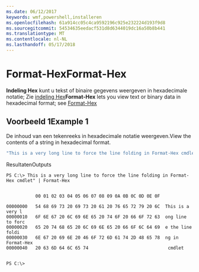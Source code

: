 ```yaml
---
ms.date: 06/12/2017
keywords: wmf,powershell,installeren
ms.openlocfilehash: 61a914cc05c4ca9592196c925e232224d193f9d8
ms.sourcegitcommit: 54534635eedacf531d8d6344019dc16a50b8b441
ms.translationtype: MT
ms.contentlocale: nl-NL
ms.lasthandoff: 05/17/2018
---
```

# <a name="format-hex"></a><span data-ttu-id="3d936-102">Format-Hex</span><span class="sxs-lookup"><span data-stu-id="3d936-102">Format-Hex</span></span>
<span data-ttu-id="3d936-103">**Indeling Hex** kunt u tekst of binaire gegevens weergeven in hexadecimale notatie; Zie [indeling Hex](https://msdn.microsoft.com/powershell/reference/5.1/microsoft.powershell.utility/format-hex)</span><span class="sxs-lookup"><span data-stu-id="3d936-103">**Format-Hex** lets you view text or binary data in hexadecimal format; see [Format-Hex](https://msdn.microsoft.com/powershell/reference/5.1/microsoft.powershell.utility/format-hex)</span></span>

## <a name="example-1"></a><span data-ttu-id="3d936-104">Voorbeeld 1</span><span class="sxs-lookup"><span data-stu-id="3d936-104">Example 1</span></span>
<span data-ttu-id="3d936-105">De inhoud van een tekenreeks in hexadecimale notatie weergeven.</span><span class="sxs-lookup"><span data-stu-id="3d936-105">View the contents of a string in hexadecimal format.</span></span>

```powershell
"This is a very long line to force the line folding in Format-Hex cmdlet" | Format-Hex
```

<span data-ttu-id="3d936-106">Resultaten</span><span class="sxs-lookup"><span data-stu-id="3d936-106">Outputs</span></span>
```
PS C:\> This is a very long line to force the line folding in Format-Hex cmdlet" | Format-Hex


           00 01 02 03 04 05 06 07 08 09 0A 0B 0C 0D 0E 0F

00000000   54 68 69 73 20 69 73 20 61 20 76 65 72 79 20 6C  This is a very l
00000010   6F 6E 67 20 6C 69 6E 65 20 74 6F 20 66 6F 72 63  ong line to forc
00000020   65 20 74 68 65 20 6C 69 6E 65 20 66 6F 6C 64 69  e the line foldi
00000030   6E 67 20 69 6E 20 46 6F 72 6D 61 74 2D 48 65 78  ng in Format-Hex
00000040   20 63 6D 64 6C 65 74                              cmdlet


PS C:\>
```
